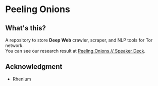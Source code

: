 # Peeling Onions

## What's this?
A repository to store **Deep Web** crawler, scraper, and NLP tools for Tor network.<br>
You can see our research result at [Peeling Onions // Speaker Deck](https://speakerdeck.com/ntddk/peeling-onions).

## Acknowledgment
* Rhenium
